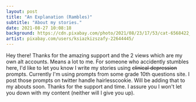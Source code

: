 ```yaml
---
layout: post
title: "An Explanation (Rambles)"
subtitle: "About my stories."
date: 2021-08-27 10:08:18
background: https://cdn.pixabay.com/photo/2021/08/23/17/53/cat-6568422_960_720.jpg
artist: pixabay.com/users/ksiazkizszafy-22644445/
---
```

Hey there! Thanks for the amazing support and the 2 views which are my own alt accounts. Means a lot to me. For someone who accidently stumbles here, I'd like to let you know I write my stories using <strike>clinical depression</strike> prompts. Currently I'm using prompts from some grade 10th questions site. I post those prompts on twitter handle hairlesscookie. Will be adding that to my abouts soon. Thanks for the support and time. I assure you I won't let you down with my content (neither will I give you up).
